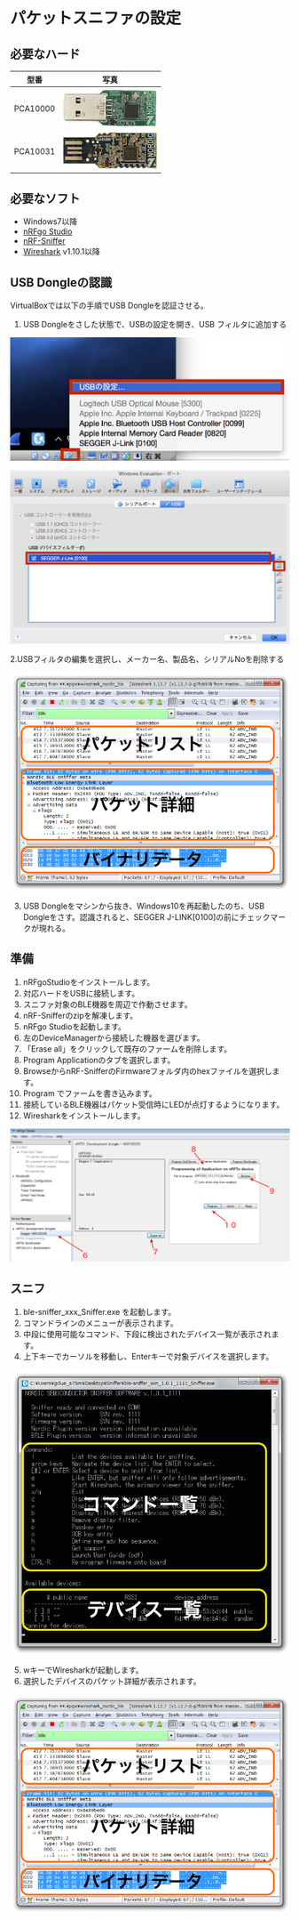 # パケットスニファの設定

## 必要なハード

| 型番 | 写真 |
| -- | -- |
| PCA10000 | ![](./img/dev_pca10000.png) |
| PCA10031 | ![](./img/dev_pca10031.png) |

## 必要なソフト

* Windows7以降 
* [nRFgo Studio](https://www.nordicsemi.com/eng/nordic/download_resource/47572/62/51461388)
* [nRF-Sniffer](https://www.nordicsemi.com/eng/nordic/download_resource/26386/14/40990949)
* [Wireshark](https://www.wireshark.org/download.html) v1.10.1以降

## USB Dongleの認識

VirtualBoxでは以下の手順でUSB Dongleを認証させる。

1. USB Dongleをさした状態で、USBの設定を開き、USB フィルタに追加する

![](./img/sniffer_001.png)

![](./img/sniffer_002.png)

2.USBフィルタの編集を選択し、メーカー名、製品名、シリアルNoを削除する

![](./img/sniffer_003.png)

3. USB Dongleをマシンから抜き、Windows10を再起動したのち、USB Dongleをさす。認識されると、SEGGER J-LINK[0100]の前にチェックマークが現れる。


## 準備

1. nRFgoStudioをインストールします。
2. 対応ハードをUSBに接続します。
3. スニファ対象のBLE機器を周辺で作動させます。
4. nRF-Snifferのzipを解凍します。
5. nRFgo Studioを起動します。
6. 左のDeviceManagerから接続した機器を選びます。
7. 「Erase all」をクリックして既存のファームを削除します。
8. Program Applicationのタブを選択します。
9. BrowseからnRF-SnifferのFirmwareフォルダ内のhexファイルを選択します。
10. Program でファームを書き込みます。
11. 接続しているBLE機器はパケット受信時にLEDが点灯するようになります。
12. Wiresharkをインストールします。

 ![](./img/sniffer_004.png)


## スニフ


1. ble-sniffer_xxx_Sniffer.exe を起動します。
2. コマンドラインのメニューが表示されます。
3. 中段に使用可能なコマンド、下段に検出されたデバイス一覧が表示されます。
4. 上下キーでカーソルを移動し、Enterキーで対象デバイスを選択します。

 ![](./img/sniffer_005.png)

5. wキーでWiresharkが起動します。
6. 選択したデバイスのパケット詳細が表示されます。


 ![](./img/sniffer_003.png)